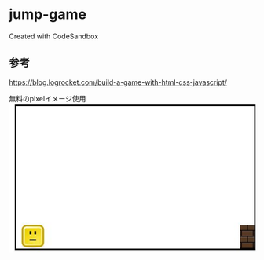 # jump-game
Created with CodeSandbox

## 参考
https://blog.logrocket.com/build-a-game-with-html-css-javascript/

無料のpixelイメージ使用
![jump1](/screen/jump1.png)
